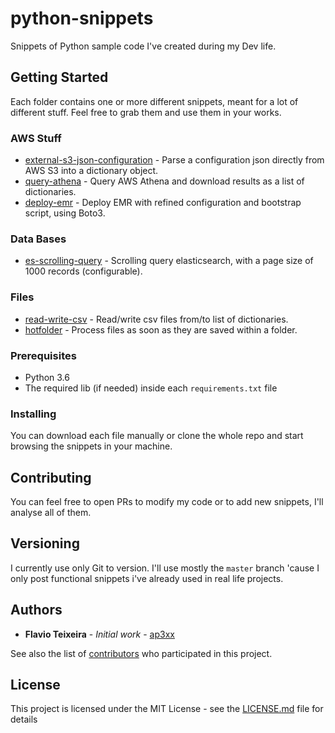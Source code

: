 # python-snippets

Snippets of Python sample code I've created during my Dev life.

## Getting Started

Each folder contains one or more different snippets, meant for a lot of different stuff.
Feel free to grab them and use them in your works.

### AWS Stuff

* [external-s3-json-configuration](./aws/external-s3-json-configuration) - Parse a configuration json directly from AWS S3 into a dictionary object.
* [query-athena](./aws/query-athena) - Query AWS Athena and download results as a list of dictionaries.
* [deploy-emr](./aws/deploy-emr) - Deploy EMR with refined configuration and bootstrap script, using Boto3.

### Data Bases

* [es-scrolling-query](./dbs/es-scrolling-query) - Scrolling query elasticsearch, with a page size of 1000 records (configurable).

### Files

* [read-write-csv](./files/read-write-csv) - Read/write csv files from/to list of dictionaries.
* [hotfolder](./files/hotfolder) - Process files as soon as they are saved within a folder.


### Prerequisites

* Python 3.6
* The required lib (if needed) inside each `requirements.txt` file

### Installing

You can download each file manually or clone the whole repo and start browsing the snippets in your machine.

## Contributing

You can feel free to open PRs to modify my code or to add new snippets, I'll analyse all of them. 

## Versioning

I currently use only Git to version.
I'll use mostly the `master` branch 'cause I only post functional snippets i've already used in real life projects.

## Authors

* **Flavio Teixeira** - *Initial work* - [ap3xx](https://github.com/ap3xx)

See also the list of [contributors](https://github.com/ap3xx/python-snippets/graphs/contributors) who participated in this project.

## License

This project is licensed under the MIT License - see the [LICENSE.md](LICENSE.md) file for details
